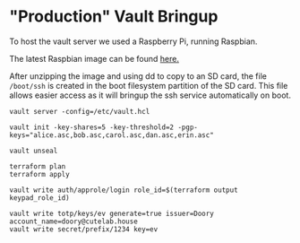 # "Production" Vault Bringup

To host the vault server we used a Raspberry Pi, running Raspbian.

The latest Raspbian image can be found [here.](https://www.raspberrypi.org/downloads/raspbian/)

After unzipping the image and using dd to copy to an SD card, the file `/boot/ssh` is created in the
boot filesystem partition of the SD card. This file allows easier access as it will bringup the ssh service
automatically on boot.

```
vault server -config=/etc/vault.hcl
```

```
vault init -key-shares=5 -key-threshold=2 -pgp-keys="alice.asc,bob.asc,carol.asc,dan.asc,erin.asc"
```

```
vault unseal
```

```
terraform plan
terraform apply
```

```
vault write auth/approle/login role_id=$(terraform output keypad_role_id)
```

```
vault write totp/keys/ev generate=true issuer=Doory account_name=doory@cutelab.house
vault write secret/prefix/1234 key=ev
```
